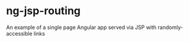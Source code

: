 ng-jsp-routing
==============

An example of a single page Angular app served via JSP with randomly-accessible links
